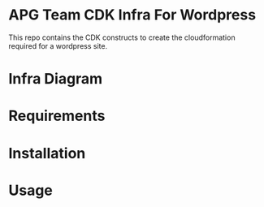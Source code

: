# APG Team CDK Infra For Wordpress

This repo contains the CDK constructs to create the cloudformation required for a wordpress site. 

# Infra Diagram

# Requirements 

# Installation 

# Usage 

